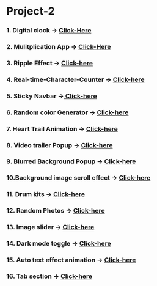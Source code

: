 # Project-2

### 1. Digital clock &#8594; [Click-Here](./Beginners%20projects/1.%20Digitial%20Clock/)

### 2. Mulitplication App &#8594; [Click-Here](./Beginners%20projects/2.%20Multiplication%20App/)

### 3. Ripple Effect &#8594; [Click-here](./Beginners%20projects/3.%20Button%20Ripple%20Effect/)


### 4. Real-time-Character-Counter &#8594; [Click-here](./Beginners%20projects/4.%20Real-time%20Character%20Counter/)

### 5. Sticky Navbar &#8594;[ Click-here](./Beginners%20projects/5.%20Sticky%20Navbar/)


### 6. Random color Generator &#8594; [Click-here](./Beginners%20projects/6.%20Random%20color%20Generator/)


### 7. Heart Trail Animation &#8594; [Click-here](./Beginners%20projects/7.%20heart%20Trail%20Animation/)


### 8. Video trailer Popup &#8594; [Click-here](./Beginners%20projects/8.%20Video%20trailer%20popup/)


### 9. Blurred Background Popup &#8594; [Click-here](./Beginners%20projects/9.%20Blurred%20background%20popup/)

### 10.Background image scroll effect &#8594; [Click-here](./Beginners%20projects/10.%20Background%20image%20scroll%20effect/)

### 11. Drum kits &#8594; [Click-here](./Beginners%20projects/11.%20Drum%20kits/)

### 12. Random Photos  &#8594;  [Click-here](./Beginners%20projects/12.%20Random%20Photos/)

### 13. Image slider  &#8594;  [Click-here](./Beginners%20projects/13.%20Image%20slider/)

### 14. Dark mode toggle &#8594;  [Click-here](./Beginners%20projects/14.%20Dark%20mode%20toggle/)

### 15. Auto text effect animation &#8594; [Click-here](./Beginners%20projects/15.%20Auto%20text%20effect%20animation/)

### 16. Tab section &#8594;  [Click-here](./Beginners%20projects/16.%20Tab%20section/)

